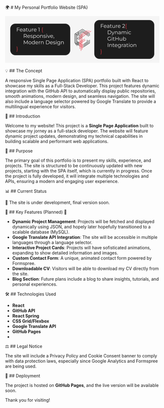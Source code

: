 🌍 # My Personal Portfolio Website (SPA) 

![Project Cover](https://raw.githubusercontent.com/coelhof12/coelhof12.github.io/refs/heads/main/public/assets/images/Repo_Cover.jpg)

💡 ## The Concept 

A responsive Single Page Application (SPA) portfolio built with React to showcase my skills as a Full-Stack Developer. This project features dynamic integration with the GitHub API to automatically display public repositories, smooth animations, modern design, and seamless navigation. The site will also include a language selector powered by Google Translate to provide a multilingual experience for visitors.

📖 ## Introduction

Welcome to my website! This project is a **Single Page Application** built to showcase my jorney as a full-stack developer. The website will feature dynamic project updates, demonstrating my technical capabilities in building scalable and performant web applications.

🎯 ## Purpose

The primary goal of this portfolio is to present my skills, experience, and projects. The site is structured to be continuously updated with new projects, starting with the SPA itself, which is currently in progress. Once the project is fully developed, it will integrate multiple technologies and APIs, ensuring a modern and engaging user experience.

📊 ## Current Status

🚧 The site is under development, final version soon.

📝 ## Key Features (Planned) 📝

- **Dynamic Project Management**: Projects will be fetched and displayed dynamically using JSON, and hopely later hopefully transitioned to a scalable database (MySQL).
- **Google Translate API Integration**: The site will be accessible in multiple languages through a language selector.
- **Interactive Project Cards**: Projects will have sofisticated animations, expanding to show detailed information and images.
- **Custom Contact Form**: A unique, animated contact form powered by Formspree.
- **Downloadable CV**: Visitors will be able to download my CV directly from the site.
- **Blog Section**: Future plans include a blog to share insights, tutorials, and personal experiences.

🛠️ ## Technologies Used

- **React**
- **GitHub API**
- **React Spring**
- **CSS Grid/Flexbox**
- **Google Translate API**
- **GitHub Pages**
-

⚖️ ## Legal Notice

The site will include a Privacy Policy and Cookie Consent banner to comply with data protection laws, especially since Google Analytics and Formspree are being used.

🚀 ## Deployment

The project is hosted on **GitHub Pages**, and the live version will be available soon.

Thank you for visiting!
